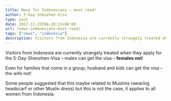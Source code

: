 ```yaml
---
title: News for Indonesians – must read!
author: 5-Day-Shenzhen-Visa
type: post
date: 2017-12-25T06:20:13+00:00
url: /news-indonesians-must-read/
tags: ["news", "indonesia"]
description: Visitors from Indonesia are currently strangely treated when they apply for the 5-Day-Shenzhen-Visa, Men can get the Visa - Women NOT
---
```

Visitors from Indonesia are currently strangely treated when they apply for the 5-Day-Shenzhen-Visa &#8211; males can get the visa &#8211; **females not**!

Even for families that come in a group, husband and kids can get the visa &#8211; the wife not! 

Some people suggested that this maybe related to Muslims (wearing headscarf or other Muslin dress) but this is not the case, it applies to all women from Indonesia.